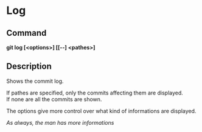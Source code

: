 Log
===

Command
---
**git log [\<options\>] [[\-\-] \<pathes\>]**

Description
---
Shows the commit log.

If pathes are specified, only the commits affecting them are displayed.\
If none are all the commits are shown.

The options give more control over what kind of informations are displayed.

*As always, the man has more informations*
